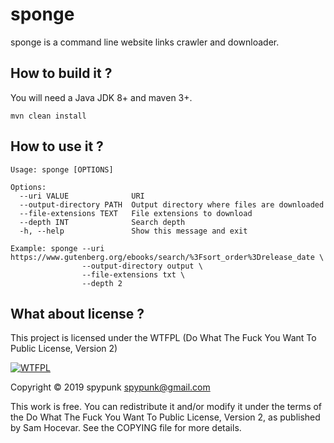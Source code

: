 # sponge
sponge is a command line website links crawler and downloader.
## How to build it ?
You will need a Java JDK 8+ and maven 3+.
~~~
mvn clean install
~~~
## How to use it ?
~~~
Usage: sponge [OPTIONS]

Options:
  --uri VALUE              URI
  --output-directory PATH  Output directory where files are downloaded
  --file-extensions TEXT   File extensions to download
  --depth INT              Search depth
  -h, --help               Show this message and exit

Example: sponge --uri https://www.gutenberg.org/ebooks/search/%3Fsort_order%3Drelease_date \
                --output-directory output \
                --file-extensions txt \
                --depth 2
~~~
## What about license ?
This project is licensed under the WTFPL (Do What The Fuck You Want To Public License, Version 2)

[![WTFPL](http://www.wtfpl.net/wp-content/uploads/2012/12/logo-220x1601.png)](http://www.wtfpl.net/)

Copyright © 2019 spypunk [spypunk@gmail.com](mailto:spypunk@gmail.com)

This work is free. You can redistribute it and/or modify it under the terms of the Do What The Fuck You Want To Public License, Version 2, as published by Sam Hocevar. See the COPYING file for more details.